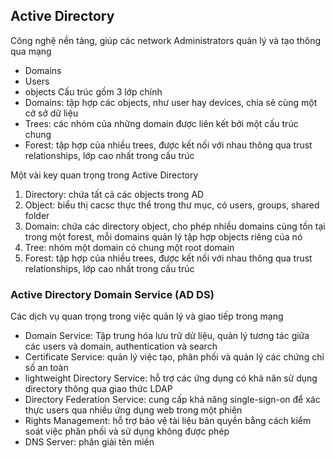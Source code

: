 ## Active Directory 

Công nghệ nền tảng, giúp các network Administrators quản lý và tạo thông qua mạng 
+ Domains
+ Users
+ objects
Cấu trúc gồm 3 lớp chính
+ Domains: tập hợp các objects, như user hay devices, chia sẻ cùng một cở sở dữ liệu
+ Trees: các nhóm của những domain được liên kết bởi một cấu trúc chung
+ Forest: tập hợp của nhiều trees, được kết nối với nhau thông qua trust relationships, lớp cao nhất trong cấu trúc

Một vài key quan trọng trong Active Directory

1. Directory: chứa tất cả các objects trong AD
2. Object: biểu thị cacsc thực thể trong thư mục, có users, groups, shared folder
3. Domain: chứa các directory object, cho phép nhiều domains cùng tồn tại trong một forest, mỗi domains quản lý tập hợp objects riêng của nó
4. Tree: nhóm một domain có chung một root domain
5. Forest: tập hợp của nhiều trees, được kết nối với nhau thông qua trust relationships, lớp cao nhất trong cấu trúc

### Active Directory Domain Service (AD DS)
Các dịch vụ quan trọng trong việc quản lý và giao tiếp trong mạng
+ Domain Service: Tập trung hóa lưu trữ dử liệu, quản lý tương tác giữa các users và domain, authentication và search
+ Certificate Service: quản lý việc tạo, phân phối và quản lý các chứng chỉ số an toàn
+ lightweight Directory Service: hỗ trợ các ứng dụng có khả năn sử dụng directory thông qua giao thức LDAP
+ Directory Federation Service: cung cấp khả năng single-sign-on để xác thực users qua nhiều ứng dụng web trong một phiên
+ Rights Management: hỗ trợ bảo vệ tài liệu bản quyền bằng cách kiểm soát việc phân phối và sử dụng không được phép
+ DNS Server: phân giải tên miền

